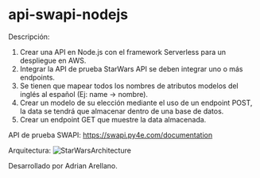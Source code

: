 # api-swapi-nodejs
Descripción:
1.	Crear una API en Node.js con el framework Serverless para un despliegue en AWS. 
2.	Integrar la API de prueba StarWars API se deben integrar uno o más endpoints.
3.	Se tienen que mapear todos los nombres de atributos modelos del inglés al español (Ej: name -> nombre).
4.	Crear un modelo de su elección mediante el uso de un endpoint POST, la data se tendrá que almacenar dentro de una base de datos.
5.	Crear un endpoint GET que muestre la data almacenada. 

API de prueba SWAPI: https://swapi.py4e.com/documentation

Arquitectura:
![StarWarsArchitecture](https://user-images.githubusercontent.com/85643150/121412096-efdcd000-c929-11eb-92a6-7807b1b69f16.png)

Desarrollado por Adrian Arellano.
